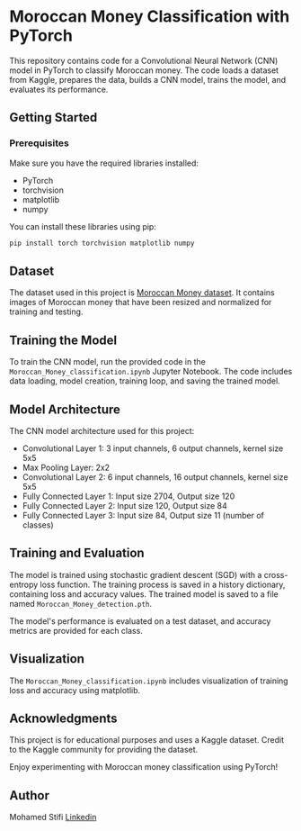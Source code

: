 # Moroccan Money Classification with PyTorch

This repository contains code for a Convolutional Neural Network (CNN) model in PyTorch to classify Moroccan money. The code loads a dataset from Kaggle, prepares the data, builds a CNN model, trains the model, and evaluates its performance.

## Getting Started

### Prerequisites

Make sure you have the required libraries installed:

- PyTorch
- torchvision
- matplotlib
- numpy

You can install these libraries using pip:

```bash
pip install torch torchvision matplotlib numpy
```
## Dataset

The dataset used in this project is [Moroccan Money dataset](https://www.kaggle.com/datasets/oussamaouardini/moroccan-money-dataset). It contains images of Moroccan money that have been resized and normalized for training and testing.

## Training the Model

To train the CNN model, run the provided code in the `Moroccan_Money_classification.ipynb` Jupyter Notebook. The code includes data loading, model creation, training loop, and saving the trained model.

## Model Architecture

The CNN model architecture used for this project:

- Convolutional Layer 1: 3 input channels, 6 output channels, kernel size 5x5
- Max Pooling Layer: 2x2
- Convolutional Layer 2: 6 input channels, 16 output channels, kernel size 5x5
- Fully Connected Layer 1: Input size 2704, Output size 120
- Fully Connected Layer 2: Input size 120, Output size 84
- Fully Connected Layer 3: Input size 84, Output size 11 (number of classes)

## Training and Evaluation

The model is trained using stochastic gradient descent (SGD) with a cross-entropy loss function. The training process is saved in a history dictionary, containing loss and accuracy values. The trained model is saved to a file named `Moroccan_Money_detection.pth`.

The model's performance is evaluated on a test dataset, and accuracy metrics are provided for each class.

## Visualization

The `Moroccan_Money_classification.ipynb` includes visualization of training loss and accuracy using matplotlib.

## Acknowledgments

This project is for educational purposes and uses a Kaggle dataset. Credit to the Kaggle community for providing the dataset.

Enjoy experimenting with Moroccan money classification using PyTorch!

## Author

Mohamed Stifi
[Linkedin](https://www.linkedin.com/in/mohamed-stifi-3636b0258/)
